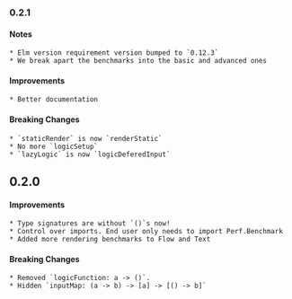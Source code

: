 ### 0.2.1

#### Notes
    * Elm version requirement version bumped to `0.12.3`
    * We break apart the benchmarks into the basic and advanced ones

#### Improvements
    * Better documentation

#### Breaking Changes
    * `staticRender` is now `renderStatic`
    * No more `logicSetup`
    * `lazyLogic` is now `logicDeferedInput`

## 0.2.0

#### Improvements
    * Type signatures are without `()`s now!
    * Control over imports. End user only needs to import Perf.Benchmark 
    * Added more rendering benchmarks to Flow and Text

#### Breaking Changes
    * Removed `logicFunction: a -> ()`.
    * Hidden `inputMap: (a -> b) -> [a] -> [() -> b]`